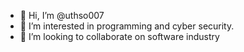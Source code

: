 - 👋 Hi, I’m @uthso007
- 👀 I’m interested in programming and cyber security.
- 💞️ I’m looking to collaborate on software industry

<!---
uthso007/uthso007 is a ✨ special ✨ repository because its `README.md` (this file) appears on your GitHub profile.
You can click the Preview link to take a look at your changes.
--->
